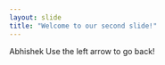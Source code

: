 ```yaml
---
layout: slide
title: "Welcome to our second slide!"
---
```

Abhishek
Use the left arrow to go back!
